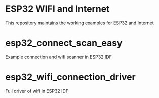 # ESP32 WIFI and Internet

This repository maintains the working examples for ESP32 and Internet


# esp32_connect_scan_easy
Example connection and wifi scanner in ESP32 IDF

# esp32_wifi_connection_driver 
Full driver of wifi in ESP32 IDF

